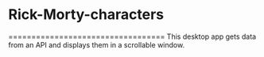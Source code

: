 # Rick-Morty-characters
==================================
This desktop app gets data from an API and displays them in a scrollable window.

